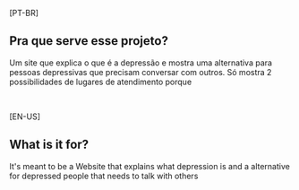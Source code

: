 [PT-BR]
## Pra que serve esse projeto?
Um site que explica o que é a depressão e mostra uma alternativa para pessoas depressivas que precisam conversar com outros. Só mostra 2 possibilidades de lugares de atendimento porque

<br>

[EN-US]
## What is it for?
It's meant to be a Website that explains what depression is and a alternative for depressed people that needs to talk with others
